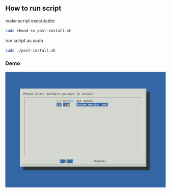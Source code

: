 ## How to run script
make script executable:
```sh
sudo chmod +x post-install.sh
```
run script as sudo
```sh
sudo ./post-install.sh
```

### Demo
![](./demo-list-with-software.png)